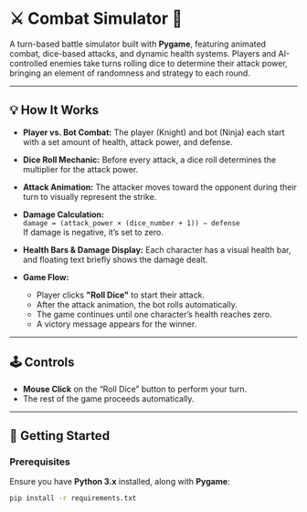 # ⚔️ Combat Simulator 🎲  
A turn-based battle simulator built with **Pygame**, featuring animated combat, dice-based attacks, and dynamic health systems. Players and AI-controlled enemies take turns rolling dice to determine their attack power, bringing an element of randomness and strategy to each round.

---

## 💡 How It Works
- **Player vs. Bot Combat:** The player (Knight) and bot (Ninja) each start with a set amount of health, attack power, and defense.  
- **Dice Roll Mechanic:** Before every attack, a dice roll determines the multiplier for the attack power.  
- **Attack Animation:** The attacker moves toward the opponent during their turn to visually represent the strike.  
- **Damage Calculation:**  
  `damage = (attack_power × (dice_number + 1)) − defense`  
  If damage is negative, it’s set to zero.  

- **Health Bars & Damage Display:** Each character has a visual health bar, and floating text briefly shows the damage dealt.  
- **Game Flow:**  
  - Player clicks **"Roll Dice"** to start their attack.  
  - After the attack animation, the bot rolls automatically.  
  - The game continues until one character’s health reaches zero.  
  - A victory message appears for the winner.

---

## 🕹️ Controls
- **Mouse Click** on the “Roll Dice” button to perform your turn.  
- The rest of the game proceeds automatically.

---

## 🚀 Getting Started

### Prerequisites
Ensure you have **Python 3.x** installed, along with **Pygame**:

```bash
pip install -r requirements.txt

